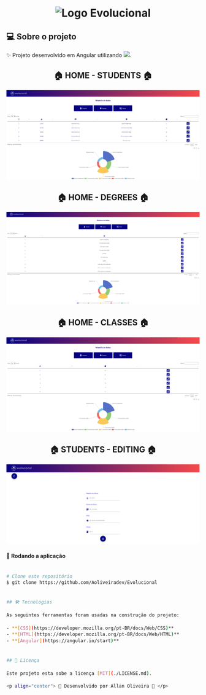 
<h1 align="center" >
    <img alt="Logo Evolucional" src="https://evolucional.com.br/img/global/logo-evolucional.svg" />
</h1>


## 💻 Sobre o projeto

✨ Projeto desenvolvido em Angular utilizando <img src='https://angular.io/assets/images/logos/angular/logo-nav@2x.png Material UI'/>.

<h3 align="center" >
	<h2 align="center"> 
	🏠  HOME - STUDENTS 🏠
</h2>
   	<img src="https://github.com/Aoliveiradev/Evolucional/blob/main/ScreenShoots/Home.png?raw=true" />
	<h2 align="center"> 
	🏠  HOME - DEGREES 🏠
</h2>
	<img src="https://github.com/Aoliveiradev/Evolucional/blob/main/ScreenShoots/Degrees.png?raw=true" />
	<h2 align="center"> 
	🏠  HOME - CLASSES 🏠
</h2>
	<img src="https://github.com/Aoliveiradev/Evolucional/blob/main/ScreenShoots/Class.png?raw=true" />
  <h2 align="center">
  🏠  STUDENTS - EDITING 🏠
  </h2>
  <img src="https://github.com/Aoliveiradev/Evolucional/blob/main/ScreenShoots/editing%20students.png?raw=true" />
</h3>



#### 🧭 Rodando a aplicação

```bash

# Clone este repositório
$ git clone https://github.com/Aoliveiradev/Evolucional


## 🛠 Tecnologias

As seguintes ferramentas foram usadas na construção do projeto:

- **[CSS](https://developer.mozilla.org/pt-BR/docs/Web/CSS)**
- **[HTML](https://developer.mozilla.org/pt-BR/docs/Web/HTML)**
- **[Angular](https://angular.io/start)**


## 📝 Licença

Este projeto esta sobe a licença [MIT](./LICENSE.md).

<p align="center"> 🚀 Desenvolvido por Allan Oliveira 🚀 </p>
